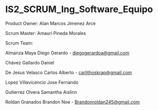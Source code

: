 # IS2_SCRUM_Ing_Software_Equipo

Product Owner: Alan Marcos Jimenez Arce 

Scrum Master: Amauri Pineda Morales

Scrum Team:

Almanza Maya Diego Gerardo - diegogerardoa@gmail.com

Chávez Gallardo Daniel

De Jesus Velasco Carlos Alberto - carlithoskrap@gmail.com

Lopez Villavicencio Jose Fernando

Gutierrez Olvera Samantha Aislinn

Roldan Granados Brandon Noe - Brandonroldan245@gmail.com
